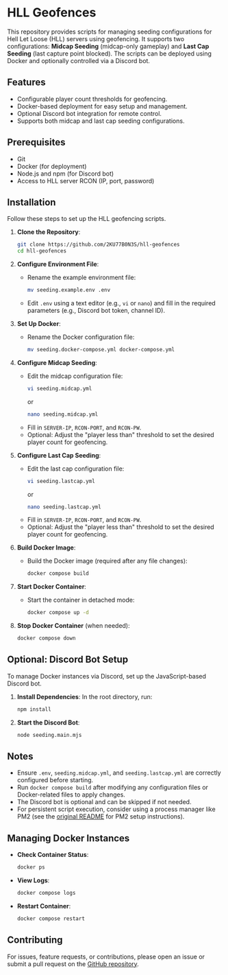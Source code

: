 # HLL Geofences

This repository provides scripts for managing seeding configurations for Hell Let Loose (HLL) servers using geofencing. It supports two configurations: **Midcap Seeding** (midcap-only gameplay) and **Last Cap Seeding** (last capture point blocked). The scripts can be deployed using Docker and optionally controlled via a Discord bot.

## Features

- Configurable player count thresholds for geofencing.
- Docker-based deployment for easy setup and management.
- Optional Discord bot integration for remote control.
- Supports both midcap and last cap seeding configurations.

## Prerequisites

- Git
- Docker (for deployment)
- Node.js and npm (for Discord bot)
- Access to HLL server RCON (IP, port, password)

## Installation

Follow these steps to set up the HLL geofencing scripts.

1. **Clone the Repository**:
   ```bash
   git clone https://github.com/2KU77B0N3S/hll-geofences
   cd hll-geofences
   ```

2. **Configure Environment File**:
   - Rename the example environment file:
     ```bash
     mv seeding.example.env .env
     ```
   - Edit `.env` using a text editor (e.g., `vi` or `nano`) and fill in the required parameters (e.g., Discord bot token, channel ID).

3. **Set Up Docker**:
   - Rename the Docker configuration file:
     ```bash
     mv seeding.docker-compose.yml docker-compose.yml
     ```

4. **Configure Midcap Seeding**:
   - Edit the midcap configuration file:
     ```bash
     vi seeding.midcap.yml
     ```
     or
     ```bash
     nano seeding.midcap.yml
     ```
   - Fill in `SERVER-IP`, `RCON-PORT`, and `RCON-PW`.
   - Optional: Adjust the "player less than" threshold to set the desired player count for geofencing.

5. **Configure Last Cap Seeding**:
   - Edit the last cap configuration file:
     ```bash
     vi seeding.lastcap.yml
     ```
     or
     ```bash
     nano seeding.lastcap.yml
     ```
   - Fill in `SERVER-IP`, `RCON-PORT`, and `RCON-PW`.
   - Optional: Adjust the "player less than" threshold to set the desired player count for geofencing.

6. **Build Docker Image**:
   - Build the Docker image (required after any file changes):
     ```bash
     docker compose build
     ```

7. **Start Docker Container**:
   - Start the container in detached mode:
     ```bash
     docker compose up -d
     ```

8. **Stop Docker Container** (when needed):
   ```bash
   docker compose down
   ```

## Optional: Discord Bot Setup

To manage Docker instances via Discord, set up the JavaScript-based Discord bot.

1. **Install Dependencies**:
   In the root directory, run:
   ```bash
   npm install
   ```

2. **Start the Discord Bot**:
   ```bash
   node seeding.main.mjs
   ```

## Notes

- Ensure `.env`, `seeding.midcap.yml`, and `seeding.lastcap.yml` are correctly configured before starting.
- Run `docker compose build` after modifying any configuration files or Docker-related files to apply changes.
- The Discord bot is optional and can be skipped if not needed.
- For persistent script execution, consider using a process manager like PM2 (see the [original README](https://github.com/2KU77B0N3S/hll-geofences/blob/main/README.md) for PM2 setup instructions).

## Managing Docker Instances

- **Check Container Status**:
  ```bash
  docker ps
  ```
- **View Logs**:
  ```bash
  docker compose logs
  ```
- **Restart Container**:
  ```bash
  docker compose restart
  ```

## Contributing

For issues, feature requests, or contributions, please open an issue or submit a pull request on the [GitHub repository](https://github.com/2KU77B0N3S/hll-geofences).
